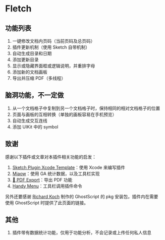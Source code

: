 # Fletch


## 功能列表
1. 一键修改文档内页码（当前页码及总页码）
2. 插件更新机制（使用 Sketch 自带机制）
3. 自动生成目录和日期
4. 添加更新目录
5. 显示或隐藏界面框或逻辑说明，并重排字母
6. 添加新的文档画板
7. 导出并压缩 PDF（多线程）


## 脑洞功能，不一定做
1. 从一个文档格子中复制到另一个文档格子时，保持相同的相对文档格子的位置
2. 页面与画板的互相转换（单独的画板容易在手机预览）
3. 自动生成交互连线
4. 添加 UIKit 中的 symbol

## 致谢
感谢以下插件或文章对本插件相关功能的启发：
1. [Sketch Plugin Xcode Template](https://blog.magicsketch.io/sketch-plugin-xcode-template-c8236a6f7fff)：使用 Xcode 来编写插件
2. [Miaow](https://github.com/weixin/Miaow)：使用 GA 统计数据，以及工具栏实现
3. [📕 PDF Export](https://github.com/DWilliames/PDF-export-sketch-plugin)：导出 PDF 功能
4. [Handy Menu](https://github.com/sergeishere/HandyMenu-SketchPlugin)：工具栏调用插件命令

另外还要感谢 [Richard Koch](https://pages.uoregon.edu/koch/) 制作的 GhostScript 的 pkg 安装包，插件内在需要使用 GhostScript 时提供了此页面的链接。

## 其他
1. 插件带有数据统计功能，仅用于功能分析，不会记录或上传任何私人信息
